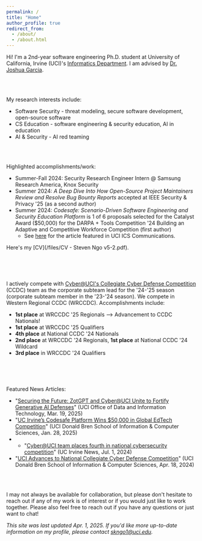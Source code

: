 ```yaml
---
permalink: /
title: "Home"
author_profile: true
redirect_from: 
  - /about/
  - /about.html
---
```


Hi! I'm a 2nd-year software engineering Ph.D. student at University of California, Irvine (UCI)'s [Informatics Department](https://www.informatics.uci.edu/). I am advised by [Dr. Joshua Garcia](https://jgarcia.ics.uci.edu/). 

<br>
<br>

My research interests include:
- Software Security - threat modeling, secure software development, open-source software
- CS Education - software engineering & security education, AI in education
- AI & Security - AI red teaming

<br>
<br>

Highlighted accomplishments/work:
- Summer-Fall 2024: Security Research Engineer Intern @ Samsung Research America, Knox Security
- Summer 2024: *A Deep Dive Into How Open-Source Project Maintainers Review and Resolve Bug Bounty Reports* accepted at IEEE Security & Privacy '25 (as a second author)
- Summer 2024: *Codesafe: Scenario-Driven Software Engineering and Security Education Platform* is 1 of 6 proposals selected for the Catalyst Award ($50,000) for the DARPA + Tools Competition '24 Building an Adaptive and Competitive Workforce Competition (first author)
  - See [here](https://ics.uci.edu/2025/01/28/uc-irvines-codesafe-platform-wins-50000-in-global-edtech-competition/) for the article featured in UCI ICS Communications.

Here's my [CV](/files/CV - Steven Ngo v5-2.pdf).

<br>
<br>
<br>

I actively compete with [Cyber@UCI's Collegiate Cyber Defense Competition](https://cyberuci.com/competition) (CCDC) team as the corporate subteam lead for the '24-'25 season (corporate subteam member in the '23-'24 season). We compete in Western Regional CCDC (WRCCDC). Accomplishments include:
- **1st place** at WRCCDC '25 Regionals --> Advancement to CCDC Nationals!
- **1st place** at WRCCDC '25 Qualifiers 
- **4th place** at National CCDC '24 Nationals
- **2nd place** at WRCCDC '24 Regionals, **1st place** at National CCDC '24 Wildcard
- **3rd place** in WRCCDC '24 Qualifiers

<br>
<br>
<br>

Featured News Articles:
- "[Securing the Future: ZotGPT and Cyber@UCI Unite to Fortify Generative AI Defenses](https://odit.uci.edu/news-media-mentions/features/cybersecurity-zotgpt-collab.php)" (UCI Office of Data and Information Technology, Mar. 19, 2025)
- "[UC Irvine’s Codesafe Platform Wins $50,000 in Global EdTech Competition](https://ics.uci.edu/2025/01/28/uc-irvines-codesafe-platform-wins-50000-in-global-edtech-competition/)" (UCI Donald Bren School of Information & Computer Sciences, Jan. 28, 2025)
- - "[Cyber@UCI team places fourth in national cybersecurity competition](https://news.uci.edu/2024/07/01/cyberuci-team-places-fourth-in-national-cybersecurity-competition/)" (UC Irvine News, Jul. 1, 2024)
- "[UCI Advances to National Collegiate Cyber Defense Competition](https://ics.uci.edu/2024/04/18/uci-advances-to-national-collegiate-cyber-defense-competition/)" (UCI Donald Bren School of Information & Computer Sciences, Apr. 18, 2024)

<br>
<br>

I may not always be available for collaboration, but please don't hesitate to reach out if any of my work is of interest or if you would just like to work together. Please also feel free to reach out if you have any questions or just want to chat!



*This site was last updated Apr. 1, 2025.*
*If you'd like more up-to-date information on my profile, please contact [skngo1@uci.edu](mailto:skngo1@uci.edu).*
